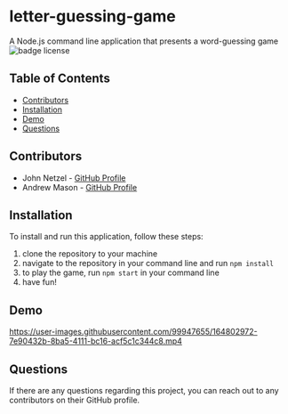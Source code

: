 # letter-guessing-game
A Node.js command line application that presents a word-guessing game
![badge license](https://img.shields.io/badge/License-MIT-blue)

## Table of Contents

* [Contributors](#contributors)
* [Installation](#installation)
* [Demo](#demo)
* [Questions](#questions)

## Contributors

* John Netzel - [GitHub Profile](https://github.com/CommieDog)
* Andrew Mason - [GitHub Profile](https://github.com/atmason90)

## Installation

To install and run this application, follow these steps:
1. clone the repository to your machine
2. navigate to the repository in your command line and run `npm install`
3. to play the game, run `npm start` in your command line
4. have fun!

## Demo

https://user-images.githubusercontent.com/99947655/164802972-7e90432b-8ba5-4111-bc16-acf5c1c344c8.mp4

## Questions

If there are any questions regarding this project, you can reach out to any contributors on their GitHub profile. 
